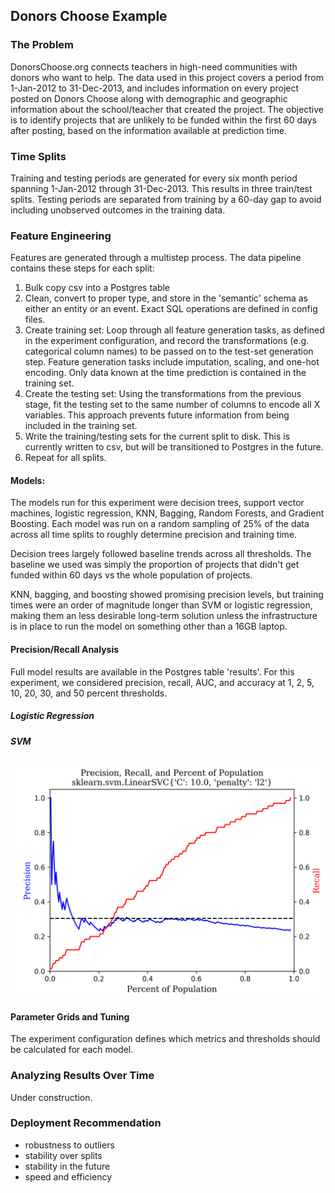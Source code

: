 ## Donors Choose Example

### The Problem
DonorsChoose.org connects teachers in high-need communities with donors who want to help. The data used in this project covers a period from 1-Jan-2012 to 31-Dec-2013, and includes information on every project posted on Donors Choose along with demographic and geographic information about the school/teacher that created the project. The objective is to identify projects that are unlikely to be funded within the first 60 days after posting, based on the information available at prediction time.


### Time Splits
Training and testing periods are generated for every six month period spanning 1-Jan-2012 through 31-Dec-2013. This results in three train/test splits. Testing periods are separated from training by a 60-day gap to avoid including unobserved outcomes in the training data.

### Feature Engineering
Features are generated through a multistep process. The data pipeline contains these steps for each split:
1. Bulk copy csv into a Postgres table
2. Clean, convert to proper type, and store in the 'semantic' schema as either an entity or an event. Exact SQL operations are defined in config files.
3. Create training set: Loop through all feature generation tasks, as defined in the experiment configuration, and record the transformations (e.g. categorical column names) to be passed on to the test-set generation step. Feature generation tasks include imputation, scaling, and one-hot encoding. Only data known at the time prediction is contained in the training set.
4. Create the testing set: Using the transformations from the previous stage, fit the testing set to the same number of columns to encode all X variables. This approach prevents future information from being included in the training set.
5. Write the training/testing sets for the current split to disk. This is currently written to csv, but will be transitioned to Postgres in the future.
6. Repeat for all splits.


#### Models:
The models run for this experiment were decision trees, support vector machines, logistic regression, KNN, Bagging, Random Forests, and Gradient Boosting. Each model was run on a random sampling of 25% of the data across all time splits to roughly determine precision and training time.

Decision trees largely followed baseline trends across all thresholds. The baseline we used was simply the proportion of projects that didn't get funded within 60 days vs the whole population of projects.

KNN, bagging, and boosting showed promising precision levels, but training times were an order of magnitude longer than SVM or logistic regression, making them an less desirable long-term solution unless the infrastructure is in place to run the model on something other than a 16GB laptop.

#### Precision/Recall Analysis
 Full model results are available in the Postgres table 'results'. For this experiment, we considered precision, recall, AUC, and accuracy at 1, 2, 5, 10, 20, 30, and 50 percent thresholds.
<!-- ![KNN:](https://github.com/timhannifan/minml/blob/master/examples/donors/sample_results/sample_images/knn.png) -->
<!-- ![Bagging:](https://github.com/timhannifan/minml/blob/master/examples/donors/sample_results/sample_images/bagging.png) -->
##### Logistic Regression
##### SVM
![](https://github.com/timhannifan/minml/blob/master/examples/donors/sample_results/sample_images/svm.png)
<!-- ![Random Forest:](https://github.com/timhannifan/minml/blob/master/examples/donors/sample_results/sample_images/random_forest.png) -->

#### Parameter Grids and Tuning
The experiment configuration defines which metrics and thresholds should be calculated for each model.

### Analyzing Results Over Time
Under construction.

### Deployment Recommendation
- robustness to outliers
- stability over splits
- stability in the future
- speed and efficiency


